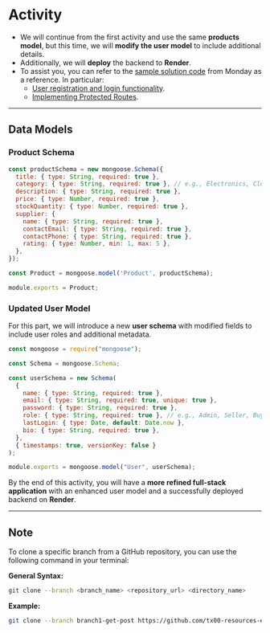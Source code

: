 # Activity

- We will continue from the first activity and use the same **products model**, but this time, we will **modify the user model** to include additional details. 
- Additionally, we will **deploy** the backend to **Render**.
- To assist you, you can refer to the [sample solution code](https://github.com/tx00-resources-en/week7-fepp-en) from Monday as a reference. In particular:
  -  [User registration and login functionality](https://github.com/tx00-resources-en/week7-fepp-en/tree/branch6-auth). 
  - [Implementing Protected Routes](https://github.com/tx00-resources-en/week7-fepp-en/tree/branch7-protect-jobs).


---

## Data Models

### **Product Schema**

```js
const productSchema = new mongoose.Schema({
  title: { type: String, required: true },
  category: { type: String, required: true }, // e.g., Electronics, Clothing, Furniture
  description: { type: String, required: true },
  price: { type: Number, required: true },
  stockQuantity: { type: Number, required: true },
  supplier: {
    name: { type: String, required: true },
    contactEmail: { type: String, required: true },
    contactPhone: { type: String, required: true },
    rating: { type: Number, min: 1, max: 5 },
  },
});

const Product = mongoose.model('Product', productSchema);

module.exports = Product;
```

### **Updated User Model**

For this part, we will introduce a new **user schema** with modified fields to include user roles and additional metadata.

```js
const mongoose = require("mongoose");

const Schema = mongoose.Schema;

const userSchema = new Schema(
  {
    name: { type: String, required: true },
    email: { type: String, required: true, unique: true },
    password: { type: String, required: true },
    role: { type: String, required: true }, // e.g., Admin, Seller, Buyer
    lastLogin: { type: Date, default: Date.now },
    bio: { type: String, required: true }, 
  },
  { timestamps: true, versionKey: false }
);

module.exports = mongoose.model("User", userSchema);
```

By the end of this activity, you will have a **more refined full-stack application** with an enhanced user model and a successfully deployed backend on **Render**.

---
## Note

To clone a specific branch from a GitHub repository, you can use the following command in your terminal:

**General Syntax:**
```sh
git clone --branch <branch_name> <repository_url> <directory_name>
```
**Example:**
```sh
git clone --branch branch1-get-post https://github.com/tx00-resources-en/week7-fepp-en.git branch1-get-post
```

